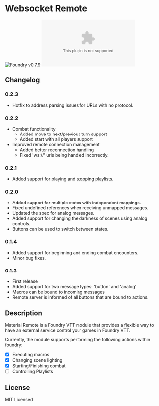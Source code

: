 # Websocket Remote

![Foundry v0.7.9](https://img.shields.io/badge/Foundry-v0.7.9-informational)
![Latest Release Download Count](https://img.shields.io/github/downloads/freudiangoat/material-remote/latest/module.zip)

<!--- Forge Bazaar Install % Badge -->
<!--- replace <your-module-name> with the `name` in your manifest -->
<!--- ![Forge Installs](https://img.shields.io/badge/dynamic/json?label=Forge%20Installs&query=package.installs&suffix=%25&url=https%3A%2F%2Fforge-vtt.com%2Fapi%2Fbazaar%2Fpackage%2F<your-module-name>&colorB=4aa94a) -->

## Changelog

### 0.2.3

* Hotfix to address parsing issues for URLs with no protocol.

### 0.2.2

* Combat functionality
  * Added move to next/previous turn support
  * Added start with all players support
* Improved remote connection management
  * Added better reconnection handling
  * Fixed 'ws://' urls being handled incorrectly.

### 0.2.1

* Added support for playing and stopping playlists.

### 0.2.0

* Added support for multiple states with independent mappings.
* Fixed undefined references when receiving unmapped messages.
* Updated the spec for analog messages.
* Added support for changing the darkness of scenes using analog controls.
* Buttons can be used to switch between states.

### 0.1.4

* Added support for beginning and ending combat encounters.
* Minor bug fixes.

### 0.1.3

* First release
* Added support for two message types: 'button' and 'analog'
* Macros can be bound to incoming messages
* Remote server is informed of all buttons that are bound to actions.

## Description

Material Remote is a Foundry VTT module that provides a flexible way to have an external service control your games in Foundry VTT.

Currently, the module supports performing the following actions within foundry:

* [x] Executing macros
* [x] Changing scene lighting
* [x] Starting/Finishing combat
* [ ] Controlling Playlists

## License

MIT Licensed
